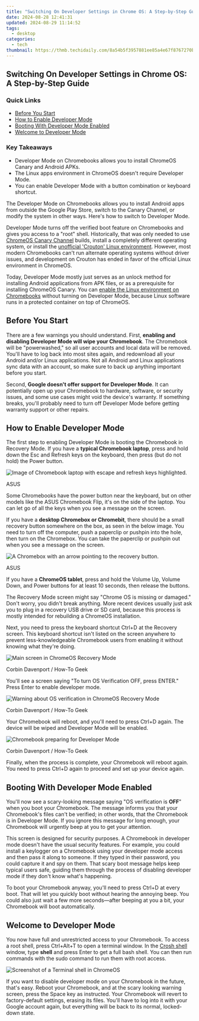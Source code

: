 ```yaml
---
title: "Switching On Developer Settings in Chrome OS: A Step-by-Step Guide"
date: 2024-08-28 12:41:31
updated: 2024-08-29 11:14:52
tags:
  - desktop
categories:
  - tech
thumbnail: https://thmb.techidaily.com/8a54b5f3957881ee85a4e67f8767270bede7bd83bce45614963bc600bb3e8241.jpg
---
```


## Switching On Developer Settings in Chrome OS: A Step-by-Step Guide

### Quick Links

* [Before You Start](https://some-skills.techidaily.com/new-unmatched-mounting-best-tripod-solutions-for-smartphones/)
* [How to Enable Developer Mode](https://win-howtos.techidaily.com/step-by-step-troubleshooting-for-lost-sounds-in-netflix-videos/)
* [Booting With Developer Mode Enabled](https://fox-http.techidaily.com/updated-essential-guide-to-top-12-action-cams-with-onboard-location-systems-for-2024/)
* [Welcome to Developer Mode](https://twitter-videos.techidaily.com/updated-videotweeteraudio-quick-audio-extractor/)

### Key Takeaways

* Developer Mode on Chromebooks allows you to install ChromeOS Canary and Android APKs.
* The Linux apps environment in ChromeOS doesn't require Developer Mode.
* You can enable Developer Mode with a button combination or keyboard shortcut.

 The Developer Mode on Chromebooks allows you to install Android apps from outside the Google Play Store, switch to the Canary Channel, or modify the system in other ways. Here's how to switch to Developer Mode.

 Developer Mode turns off the verified boot feature on Chromebooks and gives you access to a "root" shell. Historically, that was only needed to use [ChromeOS Canary Channel](https://review-topics.techidaily.com/in-2024-how-to-activate-and-use-life360-ghost-mode-on-infinix-smart-8-hd-drfone-by-drfone-virtual-android/) builds, install a completely different operating system, or install the [unofficial 'Crouton' Linux environment](https://github.com/dnschneid/crouton). However, most modern Chromebooks can't run alternate operating systems without driver issues, and development on Crouton has ended in favor of the official Linux environment in ChromeOS.

 Today, Developer Mode mostly just serves as an unlock method for installing Android applications from APK files, or as a prerequisite for installing ChromeOS Canary. You can [enable the Linux environment on Chromebooks](https://driver-error.techidaily.com/troubleshooting-how-to-fix-issues-with-legacy-usb-composite-devices/) without turning on Developer Mode, because Linux software runs in a protected container on top of ChromeOS.

##  Before You Start

 There are a few warnings you should understand. First, **enabling and disabling Developer Mode will wipe your Chromebook**. The Chromebook will be "powerwashed," so all user accounts and local data will be removed. You'll have to log back into most sites again, and redownload all your Android and/or Linux applications. Not all Android and Linux applications sync data with an account, so make sure to back up anything important before you start.

 Second, **Google doesn't offer support for Developer Mode**. It can potentially open up your Chromebook to hardware, software, or security issues, and some use cases might void the device's warranty. If something breaks, you'll probably need to turn off Developer Mode before getting warranty support or other repairs.

##  How to Enable Developer Mode

 The first step to enabling Developer Mode is booting the Chromebook in Recovery Mode. If you have a **typical Chromebook laptop**, press and hold down the Esc and Refresh keys on the keyboard, then press (but do not hold) the Power button.

![Image of Chromebook laptop with escape and refresh keys highlighted.](https://static1.howtogeekimages.com/wordpress/wp-content/uploads/2024/04/laptop.jpg) 

ASUS

 Some Chromebooks have the power button near the keyboard, but on other models like the ASUS Chromebook Flip, it's on the side of the laptop. You can let go of all the keys when you see a message on the screen.

 If you have a **desktop Chromebox or Chromebit**, there should be a small recovery button somewhere on the box, as seen in the below image. You need to turn off the computer, push a paperclip or pushpin into the hole, then turn on the Chromebox. You can take the paperclip or pushpin out when you see a message on the screen.

![A Chromebox with an arrow pointing to the recovery button.](https://static1.howtogeekimages.com/wordpress/wp-content/uploads/2024/04/box.jpg) 

ASUS

 If you have a **ChromeOS tablet**, press and hold the Volume Up, Volume Down, and Power buttons for at least 10 seconds, then release the buttons.

 The Recovery Mode screen might say "Chrome OS is missing or damaged." Don't worry, you didn't break anything. More recent devices usually just ask you to plug in a recovery USB drive or SD card, because this process is mostly intended for rebuilding a ChromeOS installation.

 Next, you need to press the keyboard shortcut Ctrl+D at the Recovery screen. This keyboard shortcut isn't listed on the screen anywhere to prevent less-knowledgeable Chromebook users from enabling it without knowing what they're doing.

![Main screen in ChromeOS Recovery Mode](https://static1.howtogeekimages.com/wordpress/wp-content/uploads/2024/04/om_1713553552035.jpeg) 

Corbin Davenport / How-To Geek

 You'll see a screen saying "To turn OS Verification OFF, press ENTER." Press Enter to enable developer mode.

![Warning about OS verification in ChromeOS Recovery Mode](https://static1.howtogeekimages.com/wordpress/wp-content/uploads/2024/04/om_1713553591277.jpeg) 

Corbin Davenport / How-To Geek

 Your Chromebook will reboot, and you'll need to press Ctrl+D again. The device will be wiped and Developer Mode will be enabled.

![Chromebook preparing for Developer Mode](https://static1.howtogeekimages.com/wordpress/wp-content/uploads/2024/04/om_1713553732844.jpeg) 

Corbin Davenport / How-To Geek

 Finally, when the process is complete, your Chromebook will reboot again. You need to press Ctrl+D again to proceed and set up your device again.

##  Booting With Developer Mode Enabled

 You'll now see a scary-looking message saying "OS verification is **OFF**" when you boot your Chromebook. The message informs you that your Chromebook's files can't be verified; in other words, that the Chromebook is in Developer Mode. If you ignore this message for long enough, your Chromebook will urgently beep at you to get your attention.

 This screen is designed for security purposes. A Chromebook in developer mode doesn't have the usual security features. For example, you could install a keylogger on a Chromebook using your developer mode access and then pass it along to someone. If they typed in their password, you could capture it and spy on them. That scary boot message helps keep typical users safe, guiding them through the process of disabling developer mode if they don't know what's happening.

 To boot your Chromebook anyway, you'll need to press Ctrl+D at every boot. That will let you quickly boot without hearing the annoying beep. You could also just wait a few more seconds—after beeping at you a bit, your Chromebook will boot automatically.

##  Welcome to Developer Mode

 You now have full and unrestricted access to your Chromebook. To access a root shell, press Ctrl+Alt+T to open a terminal window. In the [Crosh shell](https://facebook-video-footage.techidaily.com/new-2024-approved-enhance-youtube-video-speed-fast-render-and-upload-techniques/) window, type **shell** and press Enter to get a full bash shell. You can then run commands with the sudo command to run them with root access.

![Screenshot of a Terminal shell in ChromeOS](https://static1.howtogeekimages.com/wordpress/wp-content/uploads/2024/04/screenshot-2024-04-19-3-33-47-pm-1.png) 

 If you want to disable developer mode on your Chromebook in the future, that's easy. Reboot your Chromebook, and at the scary looking warning screen, press the Space key as instructed. Your Chromebook will revert to factory-default settings, erasing its files. You'll have to log into it with your Google account again, but everything will be back to its normal, locked-down state.

<ins class="adsbygoogle"
     style="display:block"
     data-ad-format="autorelaxed"
     data-ad-client="ca-pub-7571918770474297"
     data-ad-slot="1223367746"></ins>



<ins class="adsbygoogle"
     style="display:block"
     data-ad-client="ca-pub-7571918770474297"
     data-ad-slot="8358498916"
     data-ad-format="auto"
     data-full-width-responsive="true"></ins>
